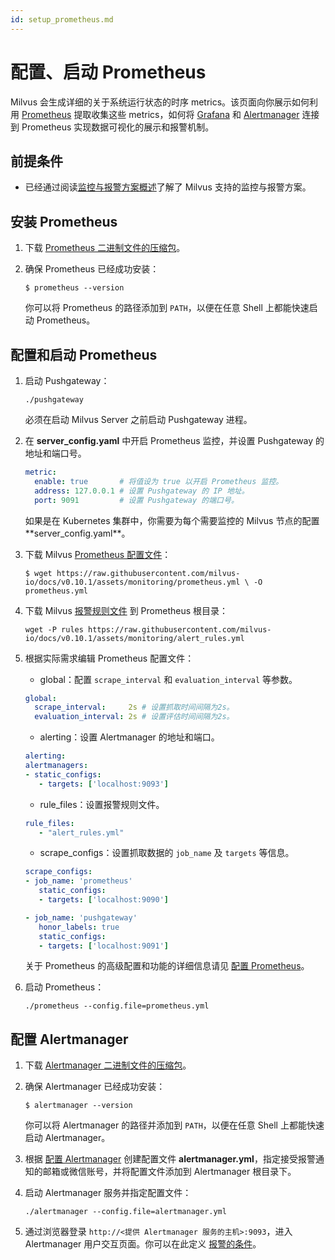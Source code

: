 ```yaml
---
id: setup_prometheus.md
---
```



# 配置、启动 Prometheus

Milvus 会生成详细的关于系统运行状态的时序 metrics。该页面向你展示如何利用 [Prometheus](https://prometheus.io/) 提取收集这些 metrics，如何将 [Grafana](https://grafana.com/) 和 [Alertmanager](https://prometheus.io/docs/alerting/alertmanager/) 连接到 Prometheus 实现数据可视化的展示和报警机制。

## 前提条件


- 已经通过阅读[监控与报警方案概述](monitor.md)了解了 Milvus 支持的监控与报警方案。

## 安装 Prometheus

1. 下载 [Prometheus 二进制文件的压缩包](https://prometheus.io/download/)。

2. 确保 Prometheus 已经成功安装：

   ```shell
   $ prometheus --version
   ```

   <div class="alert note">
   你可以将 Prometheus 的路径添加到 <code>PATH</code>，以便在任意 Shell 上都能快速启动 Prometheus。
   </div>

## 配置和启动 Prometheus

1. 启动 Pushgateway：

    ```shell
    ./pushgateway
    ```

    <div class="alert warning">
    必须在启动 Milvus Server 之前启动 Pushgateway 进程。
    </div>
    
2. 在 **server_config.yaml** 中开启 Prometheus 监控，并设置 Pushgateway 的地址和端口号。

    ```yaml
    metric:
      enable: true       # 将值设为 true 以开启 Prometheus 监控。
      address: 127.0.0.1 # 设置 Pushgateway 的 IP 地址。
      port: 9091         # 设置 Pushgateway 的端口号。
    ```

    <div class="alert note">
    如果是在 Kubernetes 集群中，你需要为每个需要监控的 Milvus 节点的配置 **server_config.yaml**。
    </div>

3. 下载 Milvus [Prometheus 配置文件](https://github.com/milvus-io/docs/blob/v0.10.1/assets/monitoring/prometheus.yml)：

   ```shell
   $ wget https://raw.githubusercontent.com/milvus-io/docs/v0.10.1/assets/monitoring/prometheus.yml \ -O prometheus.yml
   ```

4. 下载 Milvus [报警规则文件](https://github.com/milvus-io/docs/blob/v0.10.1/assets/monitoring/alert_rules.yml) 到  Prometheus 根目录：

   ```shell
   wget -P rules https://raw.githubusercontent.com/milvus-io/docs/v0.10.1/assets/monitoring/alert_rules.yml
   ```

5. 根据实际需求编辑 Prometheus 配置文件：

   - global：配置 `scrape_interval` 和 `evaluation_interval` 等参数。

   ```yaml
   global:
     scrape_interval:     2s # 设置抓取时间间隔为2s。
     evaluation_interval: 2s # 设置评估时间间隔为2s。
   ```

   - alerting：设置 Alertmanager 的地址和端口。

   ```yaml
   alerting:
   alertmanagers:
   - static_configs:
      - targets: ['localhost:9093']
   ```

   - rule_files：设置报警规则文件。

   ```yaml
   rule_files:
      - "alert_rules.yml"
   ```

   - scrape_configs：设置抓取数据的 `job_name` 及 `targets` 等信息。

   ```yaml
   scrape_configs:
   - job_name: 'prometheus'
      static_configs:
      - targets: ['localhost:9090']

   - job_name: 'pushgateway'
      honor_labels: true
      static_configs:
      - targets: ['localhost:9091']
   ```

   <div class="alert note">
    关于 Prometheus 的高级配置和功能的详细信息请见 <a href="https://prometheus.io/docs/prometheus/latest/configuration/configuration/">配置 Prometheus</a>。
   </div>
   
6. 启动 Prometheus：

    ```shell
    ./prometheus --config.file=prometheus.yml
    ```

## 配置 Alertmanager

1. 下载 [Alertmanager 二进制文件的压缩包](https://prometheus.io/download/#alertmanager)。

2. 确保 Alertmanager 已经成功安装：

   ```shell
   $ alertmanager --version
   ```

   <div class="alert note">
   你可以将 Alertmanager 的路径并添加到 <code>PATH</code>，以便在任意 Shell 上都能快速启动 Alertmanager。
   </div>

3. 根据 [配置 Alertmanager](https://prometheus.io/docs/alerting/configuration/) 创建配置文件 **alertmanager.yml**，指定接受报警通知的邮箱或微信账号，并将配置文件添加到 Alertmanager 根目录下。

4. 启动 Alertmanager 服务并指定配置文件：

    ```shell
    ./alertmanager --config.file=alertmanager.yml
    ```

5. 通过浏览器登录 `http://<提供 Alertmanager 服务的主机>:9093`，进入 Alertmanager 用户交互页面。你可以在此定义 [报警的条件](https://prometheus.io/docs/alerting/alertmanager/#silences)。

